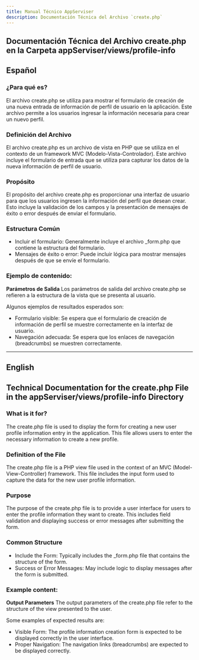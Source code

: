 ```yaml
---
title: Manual Técnico AppServiser
description: Documentación Técnica del Archivo `create.php`
---
```


## Documentación Técnica del Archivo create.php en la Carpeta appServiser/views/profile-info

## Español

### ¿Para qué es?
El archivo create.php se utiliza para mostrar el formulario de creación de una nueva entrada de información de perfil de usuario en la aplicación. Este archivo permite a los usuarios ingresar la información necesaria para crear un nuevo perfil.

### Definición del Archivo
El archivo create.php es un archivo de vista en PHP que se utiliza en el contexto de un framework MVC (Modelo-Vista-Controlador). Este archivo incluye el formulario de entrada que se utiliza para capturar los datos de la nueva información de perfil de usuario.

### Propósito
El propósito del archivo create.php es proporcionar una interfaz de usuario para que los usuarios ingresen la información del perfil que desean crear. Esto incluye la validación de los campos y la presentación de mensajes de éxito o error después de enviar el formulario.

### Estructura Común
- Incluir el formulario: Generalmente incluye el archivo _form.php que contiene la estructura del formulario.
- Mensajes de éxito o error: Puede incluir lógica para mostrar mensajes después de que se envíe el formulario.

### Ejemplo de contenido:
**Parámetros de Salida**
Los parámetros de salida del archivo create.php se refieren a la estructura de la vista que se presenta al usuario. 

Algunos ejemplos de resultados esperados son:
- Formulario visible: Se espera que el formulario de creación de información de perfil se muestre correctamente en la interfaz de usuario.
- Navegación adecuada: Se espera que los enlaces de navegación (breadcrumbs) se muestren correctamente.

---

## English

## Technical Documentation for the create.php File in the appServiser/views/profile-info Directory

### What is it for?
The create.php file is used to display the form for creating a new user profile information entry in the application. This file allows users to enter the necessary information to create a new profile.

### Definition of the File
The create.php file is a PHP view file used in the context of an MVC (Model-View-Controller) framework. This file includes the input form used to capture the data for the new user profile information.

### Purpose
The purpose of the create.php file is to provide a user interface for users to enter the profile information they want to create. This includes field validation and displaying success or error messages after submitting the form.

### Common Structure
- Include the Form: Typically includes the _form.php file that contains the structure of the form.
- Success or Error Messages: May include logic to display messages after the form is submitted.

### Example content:
**Output Parameters**
The output parameters of the create.php file refer to the structure of the view presented to the user. 

Some examples of expected results are:
- Visible Form: The profile information creation form is expected to be displayed correctly in the user interface.
- Proper Navigation: The navigation links (breadcrumbs) are expected to be displayed correctly.